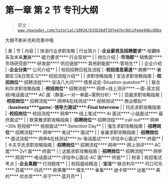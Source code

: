 # 第一章 第 2 节 专刊大纲

> 原文：[`www.nowcoder.com/tutorial/10024/b35b3bdf3dfe47ec9dcafeee94bcd9ba`](https://www.nowcoder.com/tutorial/10024/b35b3bdf3dfe47ec9dcafeee94bcd9ba)

大纲不断补充和完善中哦

| 章 | 节 | 内容 |
| 快消行业求职攻略 | 行业简介 | **·企****业薪资****及招聘要求****·培****训****体系及未来****发****展****·能力要求****·行业现状** |
| 岗位介绍 | **·市场部****·销售部****·市场研究部****·研发部****·供应链部****·其他职能部****·管培生** |
| 企业介绍 | **·企业分类****·公司介绍** |
| 校招招聘日程及流程 | **·校招信息渠道****·商赛****·暑期实习&日常实习****·校招流程介绍** |
| 求职攻略指南 | 宝洁求职攻略指南 | **·校招岗位****·招聘流程****·宝洁八大问****·情景设定-Situation question** |
| 联合利华求职攻略指南  | **·校招岗位****·招聘流程****·网申+线上测评****·一面-英文视频/电话面试****·AC 面（群面+一对一单面+案例分析）** |
| 百威求职攻略指南  | **·校招岗位****·招聘流程****·网申&在线测试****·视频测试****·商业模拟**（**business****game**）**·领导力测试****·Final Interview** |
| 玛氏求职攻略指南  | **·校招岗位****·校招流程****·网申****·线上笔试****·AI 面试****·小组面试****·最终面试** |
| 欧莱雅求职攻略指南  | **·招聘岗位****·招聘流程****·call out****·网申+30s 短视频****·视频面试****·Selection Day** |
| 强生求职攻略指南  | **·招聘岗位****·招聘流程****·网申****·笔试****·面试** |
| 雀巢求职攻略指南 | **·招聘岗位****·面试流程****·网申&在线测试****·hr 电话面试****·评估中心面试****·终面** |
| 卡夫亨氏求职攻略指南  | **·招聘岗位****·招聘流程****·网申****·网上测评****·AC 面****·2v1 面****·终面** |
| 达能求职攻略指南 | **·招聘岗位****·招聘流程****·网申****·网测****·电话面试****·评估中心面试-AC 面****·终面** |
| 附录  | 校招笔试考点 | **·企业真题****·行测题库** |
| 校招面经精选 | **·宝洁****·联合利华****·可口可乐****·百威****·玛氏****·欧莱雅****·强生****·雀巢****·迪卡侬****·达能****·美的****·优衣库****·苏宁****·蓝月亮** |